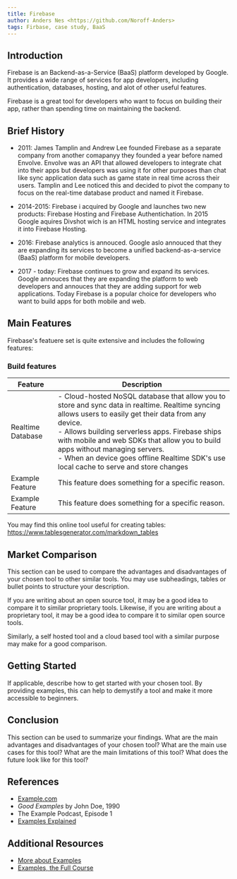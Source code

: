 ```yaml
---
title: Firebase
author: Anders Nes <https://github.com/Noroff-Anders>
tags: Firbase, case study, BaaS
---
```


## Introduction

Firebase is an Backend-as-a-Service (BaaS) platform developed by Google. It provides a wide range of services for app developers, including authentication, databases, hosting, and alot of other useful features. 

Firebase is a great tool for developers who want to focus on building their app, rather than spending time on maintaining the backend.

## Brief History


- 2011: James Tamplin and Andrew Lee founded Firebase as a separate company from another comapanyy they founded a year before named Envolve. Envolve was an API that allowed developers to integrate chat into their apps but developers was using it for other purposes than chat like sync application data such as game state in real time across their users. Tamplin and Lee noticed this and decided to pivot the company to focus on the real-time database product and named it Firebase.

- 2014-2015: Firebase i acquired by Google and launches two new products: Firebase Hosting and Firebase Authentichation. In 2015  Google aquires  Divshot wich is an HTML hosting service and integrates it into Firebase Hosting.

- 2016: Firebase analytics is annouced. Google aslo annouced that they are expanding its services to become a unified backend-as-a-service (BaaS) platform for mobile developers.

- 2017 - today: Firebase continues to grow and expand its services. Google annouces that they are expanding the platform to web developers and annouces that they are adding support for web applications. Today Firebase is a popular choice for developers who want to build apps for both mobile and web.

## Main Features

Firebase's featuere set is quite extensive and includes the following features:


 ### Build features
| Feature | Description |
| --- | --- |
| Realtime Database| - Cloud-hosted NoSQL database that allow you to store and sync data in realtime. Realtime syncing allows users to easily get their data from any device.<br> - Allows building serverless apps. Firebase ships with mobile and web SDKs that allow you to build apps without managing servers. <br> - When an device goes offline Realtime SDK's use local cache to serve and store changes  |
| Example Feature | This feature does something for a specific reason. |
| Example Feature | This feature does something for a specific reason. |

You may find this online tool useful for creating tables: https://www.tablesgenerator.com/markdown_tables

## Market Comparison

This section can be used to compare the advantages and disadvantages of your chosen tool to other similar tools. You may use subheadings, tables or bullet points to structure your description.

If you are writing about an open source tool, it may be a good idea to compare it to similar proprietary tools. Likewise, if you are writing about a proprietary tool, it may be a good idea to compare it to similar open source tools.

Similarly, a self hosted tool and a cloud based tool with a similar purpose may make for a good comparison.

## Getting Started

If applicable, describe how to get started with your chosen tool. By providing examples, this can help to demystify a tool and make it more accessible to beginners.

## Conclusion

This section can be used to summarize your findings. What are the main advantages and disadvantages of your chosen tool? What are the main use cases for this tool? What are the main limitations of this tool? What does the future look like for this tool?

## References

- [Example.com](https://example.com)
- *Good Examples* by John Doe, 1990
- The Example Podcast, Episode 1
- [Examples Explained](https://youtu.be/dQw4w9WgXcQ)

## Additional Resources

- [More about Examples](https://example.com)
- [Examples, the Full Course](https://youtu.be/dQw4w9WgXcQ)
